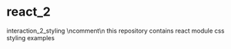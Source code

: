# react_2
interaction_2_styling
\ncomment\n
this repository contains react module css styling examples
